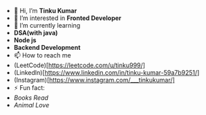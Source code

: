 - 👋 Hi, I’m **Tinku Kumar**
- 👀 I’m interested in **Fronted Developer**
- 🌱 I’m currently learning
- **DSA(with java)**
- **Node js**
- **Backend Development**
- 📫 How to reach me
- (LeetCode)[https://leetcode.com/u/tinku999/]
- (Linkedln)[https://www.linkedin.com/in/tinku-kumar-59a7b9251/]
- (Instagram)[https://www.instagram.com/___tinkukumar/]
- ⚡ Fun fact:
- *Books Read*
- *Animal Love*
<!---
tinkumehta/tinkumehta is a ✨ special ✨ repository because its `README.md` (this file) appears on your GitHub profile.
You can click the Preview link to take a look at your changes.
--->
